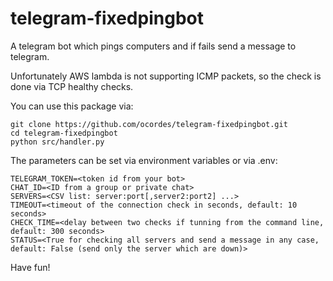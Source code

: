 # telegram-fixedpingbot
A telegram bot which pings computers and if fails send a message to telegram.

Unfortunately AWS lambda is not supporting ICMP packets, so the check is done
via TCP healthy checks. 

You can use this package via:

```
git clone https://github.com/ocordes/telegram-fixedpingbot.git
cd telegram-fixedpingbot
python src/handler.py
```

The parameters can be set via environment variables or via .env:

```
TELEGRAM_TOKEN=<token id from your bot>
CHAT_ID=<ID from a group or private chat>
SERVERS=<CSV list: server:port[,server2:port2] ...>
TIMEOUT=<timeout of the connection check in seconds, default: 10 seconds>
CHECK_TIME=<delay between two checks if tunning from the command line, default: 300 seconds>
STATUS=<True for checking all servers and send a message in any case, default: False (send only the server which are down)>
```

Have fun!

